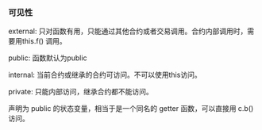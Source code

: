 ### 可见性

external: 只对函数有用，只能通过其他合约或者交易调用。合约内部调用时，需要用this.f() 调用。

public: 函数默认为public

internal: 当前合约或继承的合约可访问。不可以使用this访问。

private: 只能内部访问，继承合约都不能访问。

声明为 public 的状态变量，相当于是一个同名的 getter 函数，可以直接用 c.b() 访问。